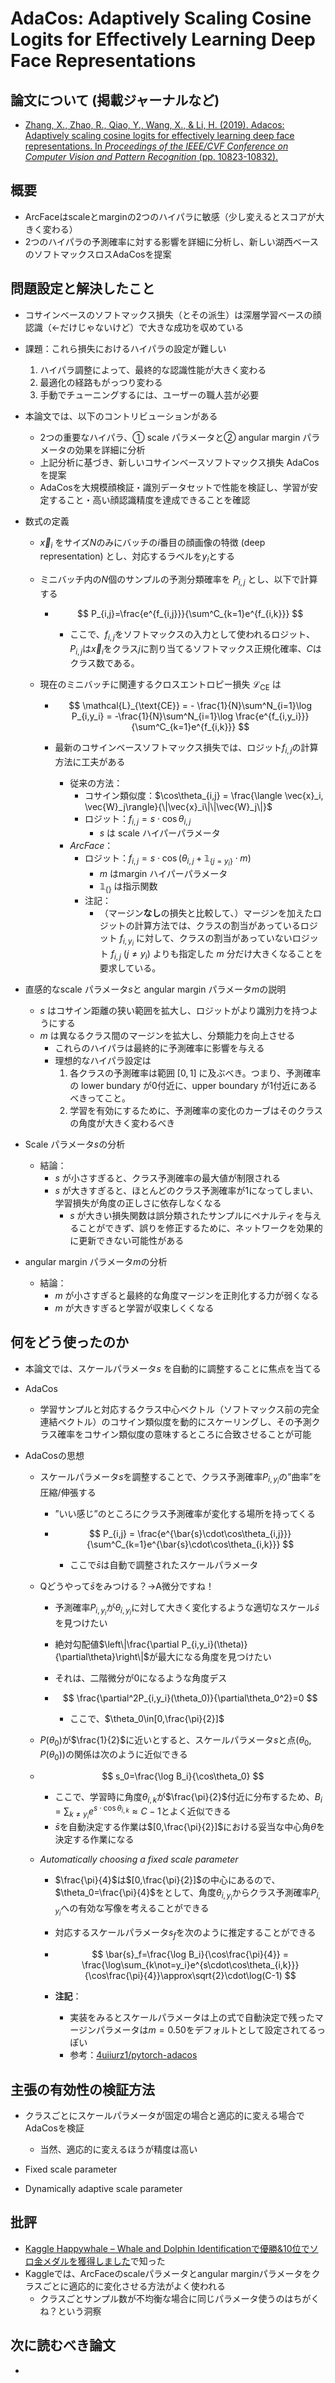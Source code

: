 # AdaCos: Adaptively Scaling Cosine Logits for Effectively Learning Deep Face Representations

## 論文について (掲載ジャーナルなど)
- [Zhang, X., Zhao, R., Qiao, Y., Wang,  X., & Li, H. (2019). Adacos: Adaptively scaling cosine logits for  effectively learning deep face representations. In *Proceedings of the IEEE/CVF Conference on Computer Vision and Pattern Recognition* (pp. 10823-10832).](https://arxiv.org/abs/1905.00292)

## 概要
- ArcFaceはscaleとmarginの2つのハイパラに敏感（少し変えるとスコアが大きく変わる）
- 2つのハイパラの予測確率に対する影響を詳細に分析し、新しい湖西ベースのソフトマックスロスAdaCosを提案

## 問題設定と解決したこと
- コサインベースのソフトマックス損失（とその派生）は深層学習ベースの顔認識（←だけじゃないけど）で大きな成功を収めている
- 課題：これら損失におけるハイパラの設定が難しい
    1.  ハイパラ調整によって、最終的な認識性能が大きく変わる
    2.  最適化の経路もがっつり変わる
    3.  手動でチューニングするには、ユーザーの職人芸が必要
- 本論文では、以下のコントリビューションがある
    - 2つの重要なハイパラ、① scale パラメータと② angular margin パラメータの効果を詳細に分析
    - 上記分析に基づき、新しいコサインベースソフトマックス損失 AdaCosを提案
    - AdaCosを大規模顔検証・識別データセットで性能を検証し、学習が安定すること・高い顔認識精度を達成できることを確認

-   数式の定義

    -   $\vec{x}_i$ をサイズ$N$のみにバッチの$i$番目の顔画像の特徴 (deep representation) とし、対応するラベルを$y_i$とする

    -   ミニバッチ内の$N$個のサンプルの予測分類確率を $P_{i,j}$  とし、以下で計算する

        -   $$
            P_{i,j}=\frac{e^{f_{i,j}}}{\sum^C_{k=1}e^{f_{i,k}}}
            $$

            -   ここで、$f_{i,j}$をソフトマックスの入力として使われるロジット、$P_{i,j}$は$\vec{x}_i$をクラス$j$に割り当てるソフトマックス正規化確率、$C$はクラス数である。

    -   現在のミニバッチに関連するクロスエントロピー損失 $\mathcal{L}_{\text{CE}}$ は

        -   $$
            \mathcal{L}_{\text{CE}} = - \frac{1}{N}\sum^N_{i=1}\log P_{i,y_i} = -\frac{1}{N}\sum^N_{i=1}\log \frac{e^{f_{i,y_i}}}{\sum^C_{k=1}e^{f_{i,k}}}
            $$

        -   最新のコサインベースソフトマックス損失では、ロジット$f_{i,j}$の計算方法に工夫がある

            -   従来の方法：
                -   コサイン類似度：$\cos\theta_{i,j} = \frac{\langle \vec{x}_i, \vec{W}_j\rangle}{\|\vec{x}_i\|\|\vec{W}_j\|}$
                -   ロジット：$f_{i,j}=s\cdot\cos\theta_{i,j}$
                    -   $s$ は scale ハイパーパラメータ
            -   *ArcFace*：
                -   ロジット：$f_{i,j}=s\cdot\cos(\theta_{i,j}+\mathbb{1}_{\{j=y_i\}}\cdot m)$
                    -   $m$ はmargin ハイパーパラメータ
                    -   $\mathbb{1}_{\{\}}$ は指示関数
                -   注記：
                    -   （マージン**なし**の損失と比較して、）マージンを加えたロジットの計算方法では、クラスの割当があっているロジット $f_{i,y_i}$ に対して、クラスの割当があっていないロジット $f_{i,j}\ (j\not=y_i)$ よりも指定した $m$ 分だけ大きくなることを要求している。


-   直感的なscale パラメータ$s$と angular margin パラメータ$m$の説明
    -   $s$ はコサイン距離の狭い範囲を拡大し、ロジットがより識別力を持つようにする
    -   $m$ は異なるクラス間のマージンを拡大し、分類能力を向上させる
        -   これらのハイパラは最終的に予測確率に影響を与える
        -   理想的なハイパラ設定は
            1.  各クラスの予測確率は範囲 $[0,1]$ に及ぶべき。つまり、予測確率の lower bundary が0付近に、upper boundary が1付近にあるべきってこと。
            2.  学習を有効にするために、予測確率の変化のカーブはそのクラスの角度が大きく変わるべき

-   Scale パラメータ$s$の分析
    - 結論：
        - $s$ が小さすぎると、クラス予測確率の最大値が制限される
        - $s$ が大きすぎると、ほとんどのクラス予測確率が1になってしまい、学習損失が角度の正しさに依存しなくなる
            - $s$ が大きい損失関数は誤分類されたサンプルにペナルティを与えることができず、誤りを修正するために、ネットワークを効果的に更新できない可能性がある

-   angular margin パラメータ$m$の分析
    - 結論：
        - $m$ が小さすぎると最終的な角度マージンを正則化する力が弱くなる
        - $m$ が大きすぎると学習が収束しくくなる

    

## 何をどう使ったのか
- 本論文では、スケールパラメータ$s$ を自動的に調整することに焦点を当てる

- AdaCos
    - 学習サンプルと対応するクラス中心ベクトル（ソフトマックス前の完全連結ベクトル）のコサイン類似度を動的にスケーリングし、その予測クラス確率をコサイン類似度の意味するところに合致させることが可能

- AdaCosの思想

    - スケールパラメータ$s$を調整することで、クラス予測確率$P_{i,y_i}$の”曲率”を圧縮/伸張する

        - ”いい感じ”のところにクラス予測確率が変化する場所を持ってくる

        - $$
            P_{i,j} = \frac{e^{\bar{s}\cdot\cos\theta_{i,j}}}{\sum^C_{k=1}e^{\bar{s}\cdot\cos\theta_{i,k}}}
            $$

            -   ここで$\bar{s}$は自動で調整されたスケールパラメータ

    - Qどうやって$\bar{s}$をみつける？→A微分ですね！

        - 予測確率$P_{i,y_i}$が$\theta_{i,y_i}$に対して大きく変化するような適切なスケール$\bar{s}$を見つけたい

        - 絶対勾配値$\left\|\frac{\partial P_{i,y_i}(\theta)}{\partial\theta}\right\|$が最大になる角度を見つけたい

        - それは、二階微分が0になるような角度デス

        - $$
            \frac{\partial^2P_{i,y_i}(\theta_0)}{\partial\theta_0^2}=0
            $$

            -   ここで、$\theta_0\in[0,\frac{\pi}{2}]$

    - $P(\theta_0)$が$\frac{1}{2}$に近いとすると、スケールパラメータ$s$と点$(\theta_0,P(\theta_0))$の関係は次のように近似できる

    - $$
        s_0=\frac{\log B_i}{\cos\theta_0}
        $$

        - ここで、学習時に角度$\theta_{i,k}$が$\frac{\pi}{2}$付近に分布するため、$B_i=\sum_{k\not=y_i}e^{s\cdot\cos\theta_{i,k}}\approx C-1$とよく近似できる
        - $\bar{s}$を自動決定する作業は$[0,\frac{\pi}{2}]$における妥当な中心角$\tilde{\theta}$を決定する作業になる

    - *Automatically choosing a fixed scale parameter*

        - $\frac{\pi}{4}$は$[0,\frac{\pi}{2}]$の中心にあるので、$\theta_0=\frac{\pi}{4}$をとして、角度$\theta_{i,y_i}$からクラス予測確率$P_{i,y_i}$への有効な写像を考えることができる

        - 対応するスケールパラメータ$s_f$を次のように推定することができる

        - $$
            \bar{s}_f=\frac{\log B_i}{\cos\frac{\pi}{4}} = \frac{\log\sum_{k\not=y_i}e^{s\cdot\cos\theta_{i,k}}}{\cos\frac{\pi}{4}}\approx\sqrt{2}\cdot\log(C-1)
            $$

            

        - **注記**：

            - 実装をみるとスケールパラメータは上の式で自動決定で残ったマージンパラメータは$m=0.50$をデフォルトとして設定されてるっぽい
            - 参考：[4uiiurz1/pytorch-adacos](https://github.com/4uiiurz1/pytorch-adacos)



## 主張の有効性の検証方法
- クラスごとにスケールパラメータが固定の場合と適応的に変える場合でAdaCosを検証
    - 当然、適応的に変えるほうが精度は高い

- Fixed scale parameter
- Dynamically adaptive scale parameter

## 批評
- [Kaggle Happywhale – Whale and Dolphin Identificationで優勝&10位でソロ金メダルを獲得しました](https://tech.preferred.jp/ja/blog/kaggle-happywhale-1st-10th-solution/)で知った
- Kaggleでは、ArcFaceのscaleパラメータとangular marginパラメータをクラスごとに適応的に変化させる方法がよく使われる
    - クラスごとサンプル数が不均衡な場合に同じパラメータ使うのはちがくね？という洞察


## 次に読むべき論文
- 
